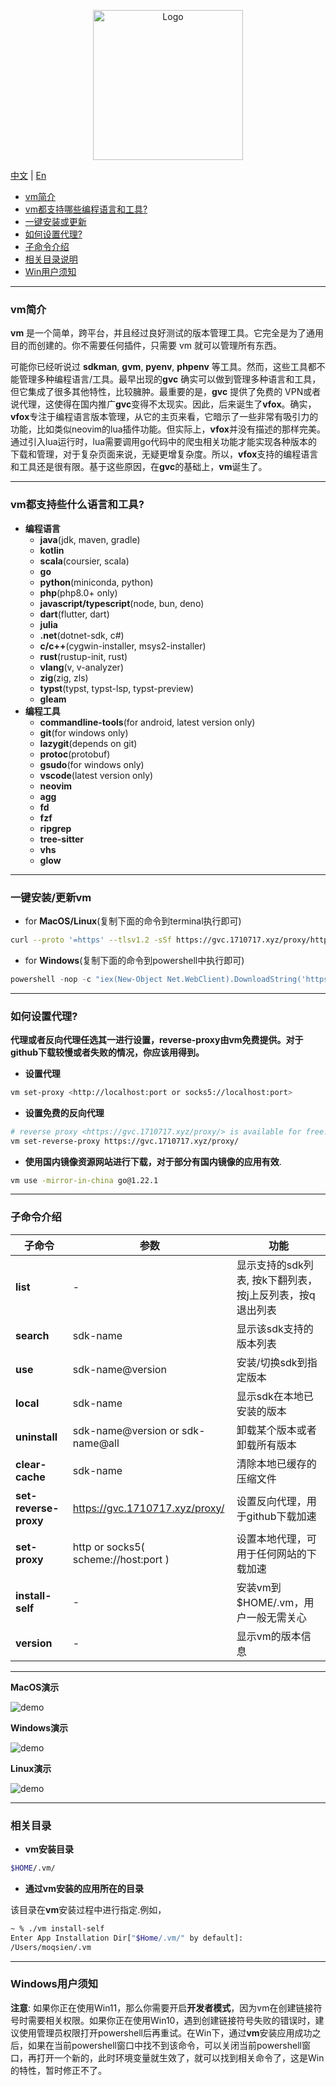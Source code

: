 <p style="" align="center">
  <!-- <img src="https://github.com/moqsien/img_repo/raw/main/vm_header_photo_2.png" alt="Logo" width="720" height="240"> -->
  <img src="https://github.com/moqsien/img_repo/raw/main/vm_profile_image.png" alt="Logo" width="240" height="240">
</p>

[中文](https://github.com/gvcgo/version-manager/blob/main/docs/readmeCN.md) | [En](https://github.com/gvcgo/version-manager)

* [vm简介](#1)
* [vm都支持哪些编程语言和工具?](#2)
* [一键安装或更新](#3)
* [如何设置代理?](#4)
* [子命令介绍](#5)
* [相关目录说明](#6)
* [Win用户须知](#7)

------
<p id="1"></p>  

### vm简介

**vm** 是一个简单，跨平台，并且经过良好测试的版本管理工具。它完全是为了通用目的而创建的。你不需要任何插件，只需要 vm 就可以管理所有东西。

可能你已经听说过 **sdkman**, **gvm**, **pyenv**, **phpenv** 等工具。然而，这些工具都不能管理多种编程语言/工具。最早出现的**gvc** 确实可以做到管理多种语言和工具，但它集成了很多其他特性，比较臃肿。最重要的是，**gvc** 提供了免费的 VPN或者说代理，这使得在国内推广**gvc**变得不太现实。因此，后来诞生了**vfox**。确实，**vfox**专注于编程语言版本管理，从它的主页来看，它暗示了一些非常有吸引力的功能，比如类似neovim的lua插件功能。但实际上，**vfox**并没有描述的那样完美。通过引入lua运行时，lua需要调用go代码中的爬虫相关功能才能实现各种版本的下载和管理，对于复杂页面来说，无疑更增复杂度。所以，**vfox**支持的编程语言和工具还是很有限。基于这些原因，在**gvc**的基础上，**vm**诞生了。

------

<p id="2"></p>

### vm都支持些什么语言和工具?

- **编程语言**
  - **java**(jdk, maven, gradle)
  - **kotlin**
  - **scala**(coursier, scala)
  - **go**
  - **python**(miniconda, python)
  - **php**(php8.0+ only)
  - **javascript/typescript**(node, bun, deno)
  - **dart**(flutter, dart)
  - **julia**
  - **.net**(dotnet-sdk, c#)
  - **c/c++**(cygwin-installer, msys2-installer)
  - **rust**(rustup-init, rust)
  - **vlang**(v, v-analyzer)
  - **zig**(zig, zls)
  - **typst**(typst, typst-lsp, typst-preview)
  - **gleam**
- **编程工具**
  - **commandline-tools**(for android, latest version only)
  - **git**(for windows only)
  - **lazygit**(depends on git)
  - **protoc**(protobuf)
  - **gsudo**(for windows only)
  - **vscode**(latest version only)
  - **neovim**
  - **agg**
  - **fd**
  - **fzf**
  - **ripgrep**
  - **tree-sitter**
  - **vhs**
  - **glow**

------

<p id="3"></p>  

### 一键安装/更新vm
- for **MacOS/Linux**(复制下面的命令到terminal执行即可)
```bash
curl --proto '=https' --tlsv1.2 -sSf https://gvc.1710717.xyz/proxy/https://raw.githubusercontent.com/gvcgo/version-manager/main/scripts/install.sh | sh
```

- for **Windows**(复制下面的命令到powershell中执行即可)
```powershell
powershell -nop -c "iex(New-Object Net.WebClient).DownloadString('https://gvc.1710717.xyz/proxy/https://raw.githubusercontent.com/gvcgo/version-manager/main/scripts/install.ps1')"
```

------

<p id="4"></p> 

### 如何设置代理?

**代理或者反向代理任选其一进行设置，reverse-proxy由vm免费提供。对于github下载较慢或者失败的情况，你应该用得到。**

- **设置代理**
```bash
vm set-proxy <http://localhost:port or socks5://localhost:port>
```

- **设置免费的反向代理**

```bash
# reverse proxy <https://gvc.1710717.xyz/proxy/> is available for free.
vm set-reverse-proxy https://gvc.1710717.xyz/proxy/
```

- **使用国内镜像资源网站进行下载，对于部分有国内镜像的应用有效**.
```bash
vm use -mirror-in-china go@1.22.1
```

------

<p id="5"></p> 

### 子命令介绍

| 子命令 | 参数 | 功能 |
|-------|-------|-------|
| **list** | - | 显示支持的sdk列表, 按k下翻列表，按j上反列表，按q退出列表 |
| **search** | sdk-name | 显示该sdk支持的版本列表 |
| **use** | sdk-name@version | 安装/切换sdk到指定版本 |
| **local** | sdk-name | 显示sdk在本地已安装的版本 |
| **uninstall** | sdk-name@version or sdk-name@all | 卸载某个版本或者卸载所有版本 |
| **clear-cache** | sdk-name | 清除本地已缓存的压缩文件 |
| **set-reverse-proxy** | https://gvc.1710717.xyz/proxy/ | 设置反向代理，用于github下载加速 |
| **set-proxy** | http or socks5( scheme://host:port ) | 设置本地代理，可用于任何网站的下载加速 |
| **install-self** | - | 安装vm到$HOME/.vm，用户一般无需关心 |
| **version** | - | 显示vm的版本信息 |
------

**MacOS演示**

<!-- <a href="https://asciinema.org/a/647462" target="_blank"><img src="https://asciinema.org/a/647462.svg" /></a> -->
![demo](https://github.com/moqsien/img_repo/raw/main/vm.gif)

**Windows演示**

![demo](https://github.com/moqsien/img_repo/raw/main/vm_win.gif)

**Linux演示**

![demo](https://github.com/moqsien/img_repo/raw/main/vm_linux.gif)

------

<p id="6"></p> 

### 相关目录

- **vm安装目录**
```bash
$HOME/.vm/
```

- **通过vm安装的应用所在的目录**

该目录在**vm**安装过程中进行指定.例如，
```bash
~ % ./vm install-self
Enter App Installation Dir["$Home/.vm/" by default]:
/Users/moqsien/.vm
```

------

<p id="7"></p> 

### Windows用户须知

**注意**: 如果你正在使用Win11，那么你需要开启**开发者模式**，因为vm在创建链接符号时需要相关权限。如果你正在使用Win10，遇到创建链接符号失败的错误时，建议使用管理员权限打开powershell后再重试。在Win下，通过**vm**安装应用成功之后，如果在当前powershell窗口中找不到该命令，可以关闭当前powershell窗口，再打开一个新的，此时环境变量就生效了，就可以找到相关命令了，这是Win的特性，暂时修正不了。
